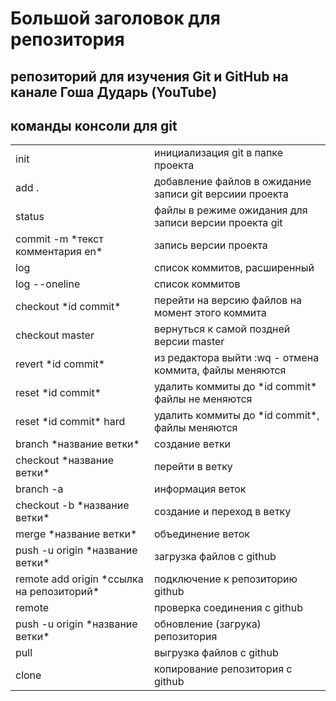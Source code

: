 # Большой заголовок для репозитория
репозиторий для изучения Git и GitHub на канале Гоша Дударь (**YouTube**)
--------------------------------------------------------------------------

## команды консоли для git 

<table>
<tr><td>init</td>                       <td>инициализация git в папке проекта</td></tr>

<tr><td>add .</td>                      <td>добавление файлов в ожидание записи git версиии проекта</td></tr>

<tr><td>status</td>                     <td>файлы в режиме ожидания для записи версии проекта git</td></tr>

<tr><td>commit -m *текст комментария en*</td>         <td>запись версии проекта</td></tr>

<tr><td>log</td>                        <td>список коммитов, расширенный</td></tr>

<tr><td>log --oneline </td>              <td>список коммитов</td></tr>

<tr><td>checkout *id commit*</td>        <td>перейти на версию файлов на момент этого коммита</td></tr>

<tr><td>checkout master</td>             <td>вернуться к самой поздней версии master</td></tr> 

<tr><td>revert *id commit*</td>          <td>из редактора выйти :wq  - отмена коммита, файлы меняются</td></tr>

<tr><td>reset *id commit* </td>              <td>удалить коммиты до *id commit* файлы не меняются</td></tr>

<tr><td>reset *id commit* hard  </td>        <td>удалить коммиты до *id commit*, файлы меняются</td></tr>

<tr><td>branch *название ветки* </td>        <td>создание ветки</td></tr>

<tr><td>checkout *название ветки* </td>      <td>перейти в ветку</td></tr>

<tr><td>branch -a</td>                       <td>информация веток</td></tr>

<tr><td>checkout -b *название ветки* </td>   <td>создание и переход в ветку</td></tr>

<tr><td>merge *название ветки*</td>          <td>объединение веток</td></tr>

<tr><td>push -u origin *название ветки*</td><td>загрузка файлов с github</td></tr>

<tr><td>remote add origin *ссылка на репозиторий*</td><td>подключение к репозиторию github</td></tr>

<tr><td>remote</td>                          <td>проверка соединения с github</td></tr>

<tr><td>push -u origin *название ветки*</td>  <td>обновление (загрука) репозитория</td></tr>

<tr><td>pull</td>                            <td>выгрузка файлов с github</tr>

<tr><td>clone</td>                            <td>копирование репозитория с github</tr>

</table>
